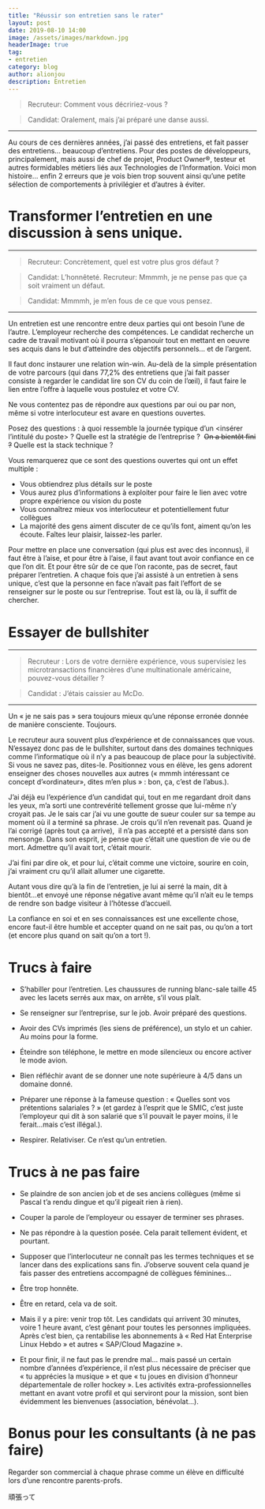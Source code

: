 ```yaml
---
title: "Réussir son entretien sans le rater"
layout: post
date: 2019-08-10 14:00
image: /assets/images/markdown.jpg
headerImage: true
tag:
- entretien
category: blog
author: alionjou
description: Entretien
---
```


> Recruteur: Comment vous décririez-vous ?

> Candidat: Oralement, mais j’ai préparé une danse aussi.

---

Au cours de ces dernières années, j’ai passé des entretiens, et fait passer des entretiens… beaucoup d’entretiens. Pour des postes de développeurs, principalement, mais aussi de chef de projet, Product Owner®, testeur et autres formidables métiers liés aux Technologies de l’Information.
Voici mon histoire… enfin 2 erreurs que je vois bien trop souvent ainsi qu’une petite sélection de comportements à privilégier et d’autres à éviter.

# Transformer l’entretien en une discussion à sens unique.

---

> Recruteur: Concrètement, quel est votre plus gros défaut ?

> Candidat: L’honnêteté. Recruteur: Mmmmh, je ne pense pas que ça soit vraiment un défaut.

> Candidat: Mmmmh, je m’en fous de ce que vous pensez.

---

Un entretien est une rencontre entre deux parties qui ont besoin l’une de l’autre. L’employeur recherche des compétences. Le candidat recherche un cadre de travail motivant où il pourra s’épanouir tout en mettant en oeuvre ses acquis dans le but d’atteindre des objectifs personnels… et de l’argent.

Il faut donc instaurer une relation win-win. Au-delà de la simple présentation de votre parcours (qui dans 77,2% des entretiens que j’ai fait passer consiste à regarder le candidat lire son CV du coin de l’œil), il faut faire le lien entre l’offre à laquelle vous postulez et votre CV.

Ne vous contentez pas de répondre aux questions par oui ou par non, même si votre interlocuteur est avare en questions ouvertes.

Posez des questions : à quoi ressemble la journée typique d’un <insérer l’intitulé du poste> ? Quelle est la stratégie de l’entreprise ?  ~~On a bientôt fini ?~~ Quelle est la stack technique ?

Vous remarquerez que ce sont des questions ouvertes qui ont un effet multiple :
* Vous obtiendrez plus détails sur le poste
* Vous aurez plus d’informations à exploiter pour faire le lien avec votre propre expérience ou vision du poste
* Vous connaîtrez mieux vos interlocuteur et potentiellement futur collègues
* La majorité des gens aiment discuter de ce qu’ils font, aiment qu’on les écoute. Faîtes leur plaisir, laissez-les parler.

Pour mettre en place une conversation (qui plus est avec des inconnus), il faut être à l’aise, et pour être à l’aise, il faut avant tout avoir confiance en ce que l’on dit. Et pour être sûr de ce que l’on raconte, pas de secret, faut préparer l’entretien. A chaque fois que j’ai assisté à un entretien à sens unique, c’est que la personne en face n’avait pas fait l’effort de se renseigner sur le poste ou sur l’entreprise. Tout est là, ou là, il suffit de chercher.

# Essayer de bullshiter

---

> Recruteur : Lors de votre dernière expérience, vous supervisiez les microtransactions financières d’une multinationale américaine, pouvez-vous détailler ?

> Candidat : J’étais caissier au McDo.

---

Un « je ne sais pas » sera toujours mieux qu’une réponse erronée donnée de manière consciente.
Toujours.

Le recruteur aura souvent plus d’expérience et de connaissances que vous. N’essayez donc pas de le bullshiter, surtout dans des domaines techniques comme l’informatique où il n’y a pas beaucoup de place pour la subjectivité. Si vous ne savez pas, dites-le. Positionnez vous en élève, les gens adorent enseigner des choses nouvelles aux autres (« mmmh intéressant ce concept d’«ordinateur», dites m’en plus » : bon, ça, c’est de l’abus.).

J’ai déjà eu l’expérience d’un candidat qui, tout en me regardant droit dans les yeux, m’a sorti une contrevérité tellement grosse que lui-même n’y croyait pas. Je le sais car j’ai vu une goutte de sueur couler sur sa tempe au moment où il a terminé sa phrase. Je crois qu’il n’en revenait pas. Quand je l’ai corrigé (après tout ça arrive),  il n’a pas accepté et a persisté dans son mensonge. Dans son esprit, je pense que c’était une question de vie ou de mort. Admettre qu’il avait tort, c’était mourir.

J’ai fini par dire ok, et pour lui, c’était comme une victoire, sourire en coin, j’ai vraiment cru qu’il allait allumer une cigarette.

Autant vous dire qu’à la fin de l’entretien, je lui ai serré la main, dit à bientôt…et envoyé une réponse négative avant même qu’il n’ait eu le temps de rendre son badge visiteur à l’hôtesse d’accueil.

La confiance en soi et en ses connaissances est une excellente chose, encore faut-il être humble et accepter quand on ne sait pas, ou qu’on a tort (et encore plus quand on sait qu’on a tort !).

# Trucs à faire

* S’habiller pour l’entretien. Les chaussures de running blanc-sale taille 45 avec les lacets serrés aux max, on arrête, s’il vous plaît.

* Se renseigner sur l’entreprise, sur le job. Avoir préparé des questions.

* Avoir des CVs imprimés (les siens de préférence), un stylo et un cahier. Au moins pour la forme.

* Éteindre son téléphone, le mettre en mode silencieux ou encore activer le mode avion.

* Bien réfléchir avant de se donner une note supérieure à 4/5 dans un domaine donné.

* Préparer une réponse à la fameuse question : « Quelles sont vos prétentions salariales ? » (et gardez à l’esprit que le SMIC, c’est juste l’employeur qui dit à son salarié que s’il pouvait le payer moins, il le ferait…mais c’est illégal.).

* Respirer. Relativiser. Ce n’est qu’un entretien.

# Trucs à ne pas faire

* Se plaindre de son ancien job et de ses anciens collègues (même si Pascal t’a rendu dingue et qu’il pigeait rien à rien).

* Couper la parole de l’employeur ou essayer de terminer ses phrases.

* Ne pas répondre à la question posée. Cela parait tellement évident, et pourtant.

* Supposer que l’interlocuteur ne connaît pas les termes techniques et se lancer dans des explications sans fin. J’observe souvent cela quand je fais passer des entretiens accompagné de collègues féminines…

* Être trop honnête.

* Être en retard, cela va de soit.

* Mais il y a pire: venir trop tôt. Les candidats qui arrivent 30 minutes, voire 1 heure avant, c’est gênant pour toutes les personnes impliquées. Après c’est bien, ça rentabilise les abonnements à « Red Hat Enterprise Linux Hebdo » et autres « SAP/Cloud Magazine ».

* Et pour finir, il ne faut pas le prendre mal… mais passé un certain nombre d’années d’expérience, il n’est plus nécessaire de préciser que « tu apprécies la musique » et que « tu joues en division d’honneur départementale de roller hockey ». Les activités extra-professionnelles mettant en avant votre profil et qui serviront pour la mission, sont bien évidemment les bienvenues (association, bénévolat…).

# Bonus pour les consultants (à ne pas faire)

Regarder son commercial à chaque phrase comme un élève en difficulté lors d’une rencontre parents-profs.

頑張って
